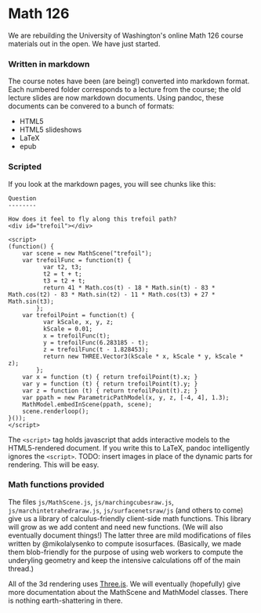 Math 126
========

We are rebuilding the University of Washington's online Math 126 course materials out in the open. We have just started.

### Written in markdown
The course notes have been (are being!) converted into markdown format. Each numbered folder corresponds to a lecture from the course; the old lecture slides are now markdown documents. Using pandoc, these documents can be convered to a bunch of formats:

  - HTML5
  - HTML5 slideshows
  - LaTeX
  - epub

### Scripted

If you look at the markdown pages, you will see chunks like this:
```
Question
--------

How does it feel to fly along this trefoil path?
<div id="trefoil"></div>

<script>
(function() {
    var scene = new MathScene("trefoil");
    var trefoilFunc = function(t) {
          var t2, t3;
          t2 = t + t;
          t3 = t2 + t;
          return 41 * Math.cos(t) - 18 * Math.sin(t) - 83 * Math.cos(t2) - 83 * Math.sin(t2) - 11 * Math.cos(t3) + 27 * Math.sin(t3);
        };
    var trefoilPoint = function(t) {
          var kScale, x, y, z;
          kScale = 0.01;
          x = trefoilFunc(t);
          y = trefoilFunc(6.283185 - t);
          z = trefoilFunc(t - 1.828453);
          return new THREE.Vector3(kScale * x, kScale * y, kScale * z);
        };
    var x = function (t) { return trefoilPoint(t).x; }
    var y = function (t) { return trefoilPoint(t).y; }
    var z = function (t) { return trefoilPoint(t).z; }
    var ppath = new ParametricPathModel(x, y, z, [-4, 4], 1.3);
    MathModel.embedInScene(ppath, scene);
    scene.renderloop();
}());
</script>
```
The `<script>` tag holds javascript that adds interactive models to the HTML5-rendered document. If you write this to LaTeX, pandoc intelligently ignores the `<script>`. TODO: insert images in place of the dynamic parts for rendering. This will be easy.

### Math functions provided

The files `js/MathScene.js`, `js/marchingcubesraw.js`, `js/marchintetrahedraraw.js`, `js/surfacenetsraw/js` (and others to come) give us a library of calculus-friendly client-side math functions. This library will grow as we add content and need new functions. (We will also eventually document things!) The latter three are mild modifications of files written by @mikolalysenko to compute isosurfaces. (Basically, we made them blob-friendly for the purpose of using web workers to compute the underyling geometry and keep the intensive calculations off of the main thread.)

All of the 3d rendering uses [Three.js](threejs.org). We will eventually (hopefully) give more documentation about the MathScene and MathModel classes. There is nothing earth-shattering in there.
